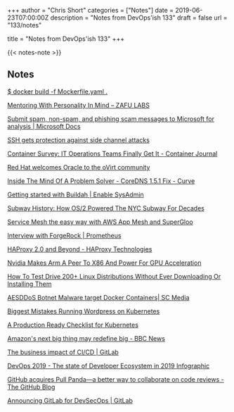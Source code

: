 +++
author = "Chris Short"
categories = ["Notes"]
date = 2019-06-23T07:00:00Z
description = "Notes from DevOps'ish 133"
draft = false
url = "133/notes"

title = "Notes from DevOps'ish 133"
+++

{{< notes-note >}}

## Notes

[$ docker build -f Mockerfile.yaml .](https://matt-rickard.com/building-a-new-dockerfile-frontend/)

[Mentoring With Personality In Mind – ZAFU LABS](https://zafulabs.com/2019/06/21/mentoring-personality/)

[Submit spam, non-spam, and phishing scam messages to Microsoft for analysis | Microsoft Docs](https://docs.microsoft.com/en-us/office365/securitycompliance/submit-spam-non-spam-and-phishing-scam-messages-to-microsoft-for-analysis)

[SSH gets protection against side channel attacks](https://www.undeadly.org/cgi?action=article;sid=20190621081455)

[Container Survey: IT Operations Teams Finally Get It - Container Journal](https://containerjournal.com/2019/06/20/container-survey-it-operations-teams-finally-get-it/)

[Red Hat welcomes Oracle to the oVirt community](https://www.redhat.com/en/blog/red-hat-welcomes-oracle-ovirt-community)

[Inside The Mind Of A Problem Solver - CoreDNS 1.5.1 Fix - Curve](https://discover.curve.app/a/mind-of-a-problem-solver)

[Getting started with Buildah | Enable SysAdmin](https://www.redhat.com/sysadmin/getting-started-buildah)

[Subway History: How OS/2 Powered The NYC Subway For Decades](https://tedium.co/2019/06/13/nyc-subway-os2-history/)

[Service Mesh the easy way with AWS App Mesh and SuperGloo](https://medium.com/solo-io/service-mesh-the-easy-way-with-aws-app-mesh-and-supergloo-5f2c1e0f443f)

[Interview with ForgeRock | Prometheus](https://prometheus.io/blog/2019/06/18/interview-with-forgerock/)

[HAProxy 2.0 and Beyond - HAProxy Technologies](https://www.haproxy.com/blog/haproxy-2-0-and-beyond/)

[Nvidia Makes Arm A Peer To X86 And Power For GPU Acceleration](https://www.nextplatform.com/2019/06/17/nvidia-makes-arm-a-peer-to-x86-and-power-for-gpu-acceleration/)

[How To Test Drive 200+ Linux Distributions Without Ever Downloading Or Installing Them](https://www.forbes.com/sites/jasonevangelho/2019/06/15/how-to-test-drive-200-linux-distributions-without-ever-downloading-or-installing-them/#64c060550d93)

[AESDDoS Botnet Malware target Docker Containers| SC Media](https://www.scmagazine.com/home/security-news/cybercrime/trendmicro-researchers-have-discovered-in-the-wild-a-botnet-malware-that-infiltrates-containers-via-exposed-docker-apis/)

[Biggest Mistakes Running Wordpress on Kubernetes](https://labs.meanpug.com/issues-running-wordpress-on-kubernetes/)

[A Production Ready Checklist for Kubernetes](https://www.weave.works/blog/production-ready-checklist-kubernetes)

[Amazon's next big thing may redefine big - BBC News](https://www.bbc.com/news/technology-48634676)

[The business impact of CI/CD | GitLab](https://about.gitlab.com/2019/06/21/business-impact-ci-cd/)

[DevOps 2019 - The state of Developer Ecosystem in 2019 Infographic](https://www.jetbrains.com/lp/devecosystem-2019/devops/)

[GitHub acquires Pull Panda—a better way to collaborate on code reviews - The GitHub Blog](https://github.blog/2019-06-17-github-acquires-pull-panda/)

[Announcing GitLab for DevSecOps | GitLab](https://about.gitlab.com/2019/06/20/announcing-gitlab-devsecops/)
